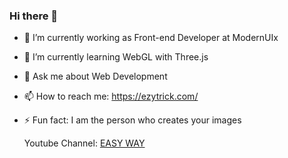 ### Hi there 👋


- 🔭 I’m currently working as Front-end Developer at ModernUIx
- 🌱 I’m currently learning WebGL with Three.js 
- 💬 Ask me about Web Development
- 📫 How to reach me: https://ezytrick.com/
- ⚡ Fun fact: I am the person who creates your images

  Youtube Channel: <a href="https://www.youtube.com/c/EASYWAYtricks">EASY WAY</a>

<!--
**Irushan22/Irushan22** is a ✨ _special_ ✨ repository because its `README.md` (this file) appears on your GitHub profile.





